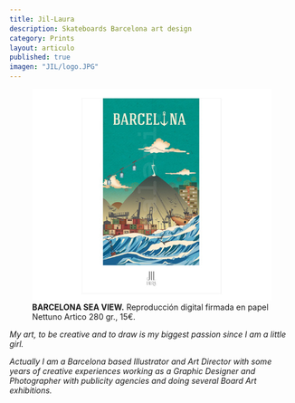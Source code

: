 ```yaml
---
title: Jil-Laura
description: Skateboards Barcelona art design
category: Prints
layout: articulo
published: true
imagen: "JIL/logo.JPG"
---
```


<figure>
	<a href="/images/JIL/BCN.jpg"><img src="/images/JIL/BCN.jpg" alt="Jil-Laura Art Prints design Barcelona"></a>
<figcaption><b>BARCELONA SEA VIEW.</b> Reproducción digital firmada  en papel Nettuno Artico 280 gr., 15€.</figcaption> 
</figure>



_My art, to be creative and to draw is my biggest passion since I am a little girl._


_Actually I am a Barcelona based Illustrator and Art Director with some years of creative experiences working as a Graphic Designer and Photographer with publicity agencies and doing several Board Art exhibitions._
